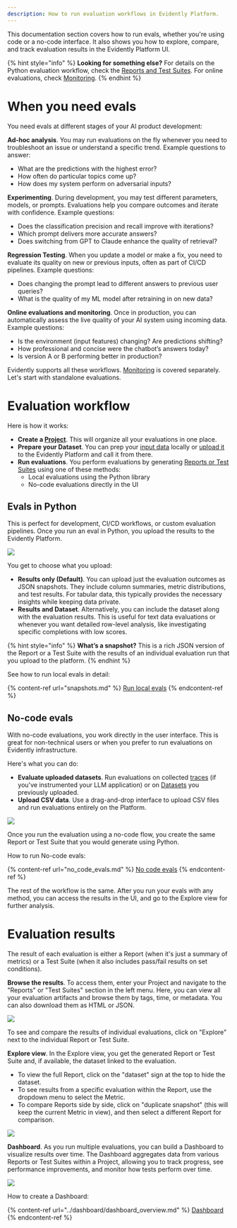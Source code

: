 ```yaml
---
description: How to run evaluation workflows in Evidently Platform.
---   
```


This documentation section covers how to run evals, whether you're using code or a no-code interface. It also shows you how to explore, compare, and track evaluation results in the Evidently Platform UI.

{% hint style="info" %} 
**Looking for something else?**  For details on the Python evaluation workflow, check the [Reports and Test Suites](../tests-and-reports/introduction.md). For online evaluations, check [Monitoring](../monitoring/monitoring_overview.md).
{% endhint %}

# When you need evals

You need evals at different stages of your AI product development:

**Ad-hoc analysis**. You may run evaluations on the fly whenever you need to troubleshoot an issue or understand a specific trend. Example questions to answer:
* What are the predictions with the highest error?
* How often do particular topics come up?
* How does my system perform on adversarial inputs?

**Experimenting**. During development, you may test different parameters, models, or prompts. Evaluations help you compare outcomes and iterate with confidence. Example questions: 
* Does the classification precision and recall improve with iterations? 
* Which prompt delivers more accurate answers?
* Does switching from GPT to Claude enhance the quality of retrieval?

**Regression Testing**. When you update a model or make a fix, you need to evaluate its quality on new or previous inputs, often as part of CI/CD pipelines. Example questions:
* Does changing the prompt lead to different answers to previous user queries?
* What is the quality of my ML model after retraining in on new data?

**Online evaluations and monitoring**. Once in production, you can automatically assess the live quality of your AI system using incoming data. Example questions:
* Is the environment (input features) changing? Are predictions shifting?
* How professional and concise were the chatbot’s answers today?
* Is version A or B performing better in production?
  
Evidently supports all these workflows. [Monitoring](../monitoring/monitoring_overview.md) is covered separately. Let's start with standalone evaluations.

# Evaluation workflow

Here is how it works:
* **Create a [Project](../projects/projects_overview.md)**. This will organize all your evaluations in one place.
* **Prepare your Dataset**. You can prep your [input data](../input-data/data-requirements.md) locally or [upload it](../datasets/datasets_overview.md) to the Evidently Platform and call it from there.
* **Run evaluations**. You perform evaluations by generating [Reports or Test Suites](../tests-and-reports/introduction.md) using one of these methods:
  * Local evaluations using the Python library
  * No-code evaluations directly in the UI

## Evals in Python 

This is perfect for development, CI/CD workflows, or custom evaluation pipelines. Once you run an eval in Python, you upload the results to the Evidently Platform.

![](../.gitbook/assets/cloud/evals_flow_python.png)

You get to choose what you upload:
* **Results only (Default)**. You can upload just the evaluation outcomes as JSON snapshots. They include column summaries, metric distributions, and test results. For tabular data, this typically provides the necessary insights while keeping data private.
* **Results and Dataset**. Alternatively, you can include the dataset along with the evaluation results. This is useful for text data evaluations or whenever you want detailed row-level analysis, like investigating specific completions with low scores.

{% hint style="info" %} 
**What’s a snapshot?** This is a rich JSON version of the Report or a Test Suite with the results of an individual evaluation run that you upload to the platform.
{% endhint %}

See how to run local evals in detail:

{% content-ref url="snapshots.md" %}
[Run local evals](snapshots.md)
{% endcontent-ref %}

## No-code evals

With no-code evaluations, you work directly in the user interface. This is great for non-technical users or when you prefer to run evaluations on Evidently infrastructure.

Here's what you can do:
* **Evaluate uploaded datasets**. Run evaluations on collected [traces](../tracing/tracing_overview.md) (if you've instrumented your LLM application) or on [Datasets](../datasets/datasets_overview.md) you previously uploaded.
* **Upload CSV data**. Use a drag-and-drop interface to upload CSV files and run evaluations entirely on the Platform. 

![](../.gitbook/assets/cloud/evals_flow_nocode.png)

Once you run the evaluation using a no-code flow, you create the same Report or Test Suite that you would generate using Python.

How to run No-code evals:

{% content-ref url="no_code_evals.md" %}
[No code evals](no_code_evals.md)
{% endcontent-ref %}

The rest of the workflow is the same. After you run your evals with any method, you can access the results in the UI, and go to the Explore view for further analysis. 

# Evaluation results 

The result of each evaluation is either a Report (when it's just a summary of metrics) or a Test Suite (when it also includes pass/fail results on set conditions).

**Browse the results**. To access them, enter your Project and navigate to the "Reports" or "Test Suites" section in the left menu. Here, you can view all your evaluation artifacts and browse them by tags, time, or metadata. You can also download them as HTML or JSON.

![](../.gitbook/assets/cloud/browse_reports-min.png)

To see and compare the results of individual evaluations, click on "Explore" next to the individual Report or Test Suite. 

**Explore view**. In the Explore view, you get the generated Report or Test Suite and, if available, the dataset linked to the evaluation.

* To view the full Report, click on the "dataset" sign at the top to hide the dataset.
* To see results from a specific evaluation within the Report, use the dropdown menu to select the Metric.
* To compare Reports side by side, click on "duplicate snapshot" (this will keep the current Metric in view), and then select a different Report for comparison.

![](../.gitbook/assets/cloud/explore_view-min.png)

**Dashboard**. As you run multiple evaluations, you can build a Dashboard to visualize results over time. The Dashboard aggregates data from various Reports or Test Suites within a Project, allowing you to track progress, see performance improvements, and monitor how tests perform over time.

![](../.gitbook/assets/cloud/project_dashboard-min.png)

How to create a Dashboard:

{% content-ref url="../dashboard/dashboard_overview.md" %}
[Dashboard](../dashboard/dashboard_overview.md)
{% endcontent-ref %}



